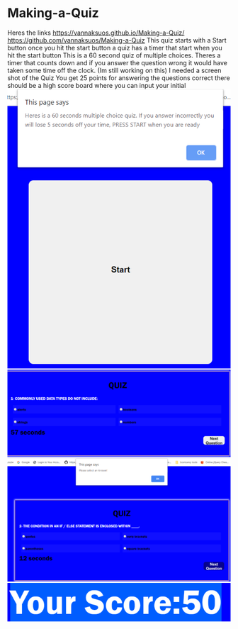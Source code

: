 # Making-a-Quiz
Heres the links https://vannaksuos.github.io/Making-a-Quiz/
https://github.com/vannaksuos/Making-a-Quiz
This quiz starts with a Start button
once you hit the start button a
quiz has a timer that start when you hit the start button
This is a 60 second quiz of multiple choices.
Theres a timer that counts down and if you answer the question wrong it would have taken some time off the clock. (Im still working on this)
I needed a screen shot of the Quiz
You get 25 points for answering the questions correct
there should be a high score board where you can input your initial 
![](https://github.com/vannaksuos/Making-a-Quiz/blob/master/screenshots/Capture1.PNG)
![](https://github.com/vannaksuos/Making-a-Quiz/blob/master/screenshots/Capture2.PNG)
![](https://github.com/vannaksuos/Making-a-Quiz/blob/master/screenshots/Capture3.PNG)
![](https://github.com/vannaksuos/Making-a-Quiz/blob/master/screenshots/Capture5.PNG)
